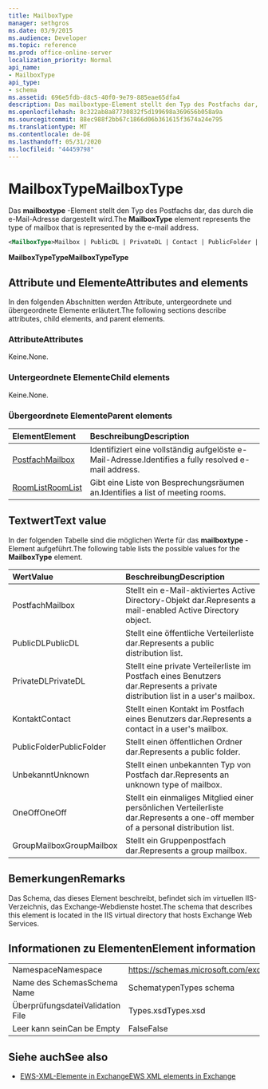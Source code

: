 ```yaml
---
title: MailboxType
manager: sethgros
ms.date: 03/9/2015
ms.audience: Developer
ms.topic: reference
ms.prod: office-online-server
localization_priority: Normal
api_name:
- MailboxType
api_type:
- schema
ms.assetid: 696e5fdb-d8c5-40f0-9e79-885eae65dfa4
description: Das mailboxtype-Element stellt den Typ des Postfachs dar, das durch die e-Mail-Adresse dargestellt wird.
ms.openlocfilehash: 8c322ab8a87730832f5d199698a369656b058a9a
ms.sourcegitcommit: 88ec988f2bb67c1866d06b361615f3674a24e795
ms.translationtype: MT
ms.contentlocale: de-DE
ms.lasthandoff: 05/31/2020
ms.locfileid: "44459798"
---
```

# <a name="mailboxtype"></a><span data-ttu-id="579fc-103">MailboxType</span><span class="sxs-lookup"><span data-stu-id="579fc-103">MailboxType</span></span>

<span data-ttu-id="579fc-104">Das **mailboxtype** -Element stellt den Typ des Postfachs dar, das durch die e-Mail-Adresse dargestellt wird.</span><span class="sxs-lookup"><span data-stu-id="579fc-104">The **MailboxType** element represents the type of mailbox that is represented by the e-mail address.</span></span> 
  
```XML
<MailboxType>Mailbox | PublicDL | PrivateDL | Contact | PublicFolder | Unknown | OneOff | GroupMailbox</MailboxType>
```

<span data-ttu-id="579fc-105">**MailboxTypeType**</span><span class="sxs-lookup"><span data-stu-id="579fc-105">**MailboxTypeType**</span></span>

## <a name="attributes-and-elements"></a><span data-ttu-id="579fc-106">Attribute und Elemente</span><span class="sxs-lookup"><span data-stu-id="579fc-106">Attributes and elements</span></span>

<span data-ttu-id="579fc-107">In den folgenden Abschnitten werden Attribute, untergeordnete und übergeordnete Elemente erläutert.</span><span class="sxs-lookup"><span data-stu-id="579fc-107">The following sections describe attributes, child elements, and parent elements.</span></span>
  
### <a name="attributes"></a><span data-ttu-id="579fc-108">Attribute</span><span class="sxs-lookup"><span data-stu-id="579fc-108">Attributes</span></span>

<span data-ttu-id="579fc-109">Keine.</span><span class="sxs-lookup"><span data-stu-id="579fc-109">None.</span></span>
  
### <a name="child-elements"></a><span data-ttu-id="579fc-110">Untergeordnete Elemente</span><span class="sxs-lookup"><span data-stu-id="579fc-110">Child elements</span></span>

<span data-ttu-id="579fc-111">Keine.</span><span class="sxs-lookup"><span data-stu-id="579fc-111">None.</span></span>
  
### <a name="parent-elements"></a><span data-ttu-id="579fc-112">Übergeordnete Elemente</span><span class="sxs-lookup"><span data-stu-id="579fc-112">Parent elements</span></span>

|<span data-ttu-id="579fc-113">**Element**</span><span class="sxs-lookup"><span data-stu-id="579fc-113">**Element**</span></span>|<span data-ttu-id="579fc-114">**Beschreibung**</span><span class="sxs-lookup"><span data-stu-id="579fc-114">**Description**</span></span>|
|:-----|:-----|
|[<span data-ttu-id="579fc-115">Postfach</span><span class="sxs-lookup"><span data-stu-id="579fc-115">Mailbox</span></span>](mailbox.md) <br/> |<span data-ttu-id="579fc-116">Identifiziert eine vollständig aufgelöste e-Mail-Adresse.</span><span class="sxs-lookup"><span data-stu-id="579fc-116">Identifies a fully resolved e-mail address.</span></span>  <br/> |
|[<span data-ttu-id="579fc-117">RoomList</span><span class="sxs-lookup"><span data-stu-id="579fc-117">RoomList</span></span>](roomlist.md) <br/> |<span data-ttu-id="579fc-118">Gibt eine Liste von Besprechungsräumen an.</span><span class="sxs-lookup"><span data-stu-id="579fc-118">Identifies a list of meeting rooms.</span></span>  <br/> |
   
## <a name="text-value"></a><span data-ttu-id="579fc-119">Textwert</span><span class="sxs-lookup"><span data-stu-id="579fc-119">Text value</span></span>

<span data-ttu-id="579fc-120">In der folgenden Tabelle sind die möglichen Werte für das **mailboxtype** -Element aufgeführt.</span><span class="sxs-lookup"><span data-stu-id="579fc-120">The following table lists the possible values for the **MailboxType** element.</span></span> 
  
|<span data-ttu-id="579fc-121">**Wert**</span><span class="sxs-lookup"><span data-stu-id="579fc-121">**Value**</span></span>|<span data-ttu-id="579fc-122">**Beschreibung**</span><span class="sxs-lookup"><span data-stu-id="579fc-122">**Description**</span></span>|
|:-----|:-----|
|<span data-ttu-id="579fc-123">Postfach</span><span class="sxs-lookup"><span data-stu-id="579fc-123">Mailbox</span></span>  <br/> |<span data-ttu-id="579fc-124">Stellt ein e-Mail-aktiviertes Active Directory-Objekt dar.</span><span class="sxs-lookup"><span data-stu-id="579fc-124">Represents a mail-enabled Active Directory object.</span></span>  <br/> |
|<span data-ttu-id="579fc-125">PublicDL</span><span class="sxs-lookup"><span data-stu-id="579fc-125">PublicDL</span></span>  <br/> |<span data-ttu-id="579fc-126">Stellt eine öffentliche Verteilerliste dar.</span><span class="sxs-lookup"><span data-stu-id="579fc-126">Represents a public distribution list.</span></span>  <br/> |
|<span data-ttu-id="579fc-127">PrivateDL</span><span class="sxs-lookup"><span data-stu-id="579fc-127">PrivateDL</span></span>  <br/> |<span data-ttu-id="579fc-128">Stellt eine private Verteilerliste im Postfach eines Benutzers dar.</span><span class="sxs-lookup"><span data-stu-id="579fc-128">Represents a private distribution list in a user's mailbox.</span></span>  <br/> |
|<span data-ttu-id="579fc-129">Kontakt</span><span class="sxs-lookup"><span data-stu-id="579fc-129">Contact</span></span>  <br/> |<span data-ttu-id="579fc-130">Stellt einen Kontakt im Postfach eines Benutzers dar.</span><span class="sxs-lookup"><span data-stu-id="579fc-130">Represents a contact in a user's mailbox.</span></span>  <br/> |
|<span data-ttu-id="579fc-131">PublicFolder</span><span class="sxs-lookup"><span data-stu-id="579fc-131">PublicFolder</span></span>  <br/> |<span data-ttu-id="579fc-132">Stellt einen öffentlichen Ordner dar.</span><span class="sxs-lookup"><span data-stu-id="579fc-132">Represents a public folder.</span></span>  <br/> |
|<span data-ttu-id="579fc-133">Unbekannt</span><span class="sxs-lookup"><span data-stu-id="579fc-133">Unknown</span></span>  <br/> |<span data-ttu-id="579fc-134">Stellt einen unbekannten Typ von Postfach dar.</span><span class="sxs-lookup"><span data-stu-id="579fc-134">Represents an unknown type of mailbox.</span></span>  <br/> |
|<span data-ttu-id="579fc-135">OneOff</span><span class="sxs-lookup"><span data-stu-id="579fc-135">OneOff</span></span>  <br/> |<span data-ttu-id="579fc-136">Stellt ein einmaliges Mitglied einer persönlichen Verteilerliste dar.</span><span class="sxs-lookup"><span data-stu-id="579fc-136">Represents a one-off member of a personal distribution list.</span></span>  <br/> |
|<span data-ttu-id="579fc-137">GroupMailbox</span><span class="sxs-lookup"><span data-stu-id="579fc-137">GroupMailbox</span></span>  <br/> |<span data-ttu-id="579fc-138">Stellt ein Gruppenpostfach dar.</span><span class="sxs-lookup"><span data-stu-id="579fc-138">Represents a group mailbox.</span></span>  <br/> |
   
## <a name="remarks"></a><span data-ttu-id="579fc-139">Bemerkungen</span><span class="sxs-lookup"><span data-stu-id="579fc-139">Remarks</span></span>

<span data-ttu-id="579fc-140">Das Schema, das dieses Element beschreibt, befindet sich im virtuellen IIS-Verzeichnis, das Exchange-Webdienste hostet.</span><span class="sxs-lookup"><span data-stu-id="579fc-140">The schema that describes this element is located in the IIS virtual directory that hosts Exchange Web Services.</span></span>
  
## <a name="element-information"></a><span data-ttu-id="579fc-141">Informationen zu Elementen</span><span class="sxs-lookup"><span data-stu-id="579fc-141">Element information</span></span>

|||
|:-----|:-----|
|<span data-ttu-id="579fc-142">Namespace</span><span class="sxs-lookup"><span data-stu-id="579fc-142">Namespace</span></span>  <br/> |https://schemas.microsoft.com/exchange/services/2006/types  <br/> |
|<span data-ttu-id="579fc-143">Name des Schemas</span><span class="sxs-lookup"><span data-stu-id="579fc-143">Schema Name</span></span>  <br/> |<span data-ttu-id="579fc-144">Schematypen</span><span class="sxs-lookup"><span data-stu-id="579fc-144">Types schema</span></span>  <br/> |
|<span data-ttu-id="579fc-145">Überprüfungsdatei</span><span class="sxs-lookup"><span data-stu-id="579fc-145">Validation File</span></span>  <br/> |<span data-ttu-id="579fc-146">Types.xsd</span><span class="sxs-lookup"><span data-stu-id="579fc-146">Types.xsd</span></span>  <br/> |
|<span data-ttu-id="579fc-147">Leer kann sein</span><span class="sxs-lookup"><span data-stu-id="579fc-147">Can be Empty</span></span>  <br/> |<span data-ttu-id="579fc-148">False</span><span class="sxs-lookup"><span data-stu-id="579fc-148">False</span></span>  <br/> |
   
## <a name="see-also"></a><span data-ttu-id="579fc-149">Siehe auch</span><span class="sxs-lookup"><span data-stu-id="579fc-149">See also</span></span>

- [<span data-ttu-id="579fc-150">EWS-XML-Elemente in Exchange</span><span class="sxs-lookup"><span data-stu-id="579fc-150">EWS XML elements in Exchange</span></span>](ews-xml-elements-in-exchange.md)

